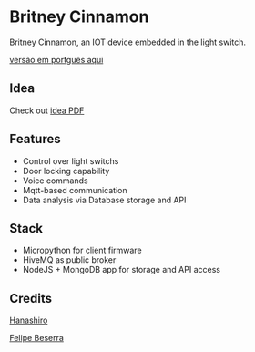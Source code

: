 # Britney Cinnamon
Britney Cinnamon, an IOT device embedded in the light switch.


[versão em portguês aqui](README-pt.md)

## Idea

Check out [idea PDF](idea.pdf)

## Features

- Control over light switchs
- Door locking capability
- Voice commands
- Mqtt-based communication
- Data analysis via Database storage and API

## Stack

- Micropython for client firmware
- HiveMQ as public broker
- NodeJS + MongoDB app for storage and API access

## Credits

[Hanashiro](https://github.com/Hanashiro2001)


[Felipe Beserra](https://github.com/Beserrovsky)
